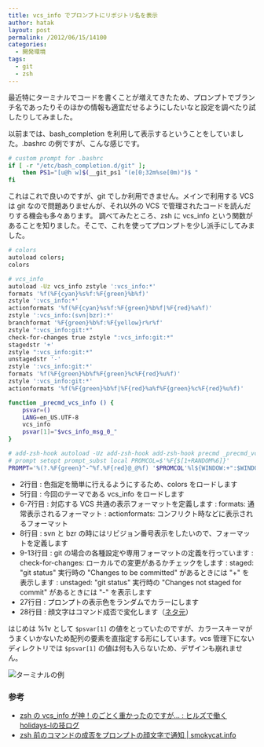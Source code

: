 ```yaml
---
title: vcs_info でプロンプトにリポジトリ名を表示
author: hatak
layout: post
permalink: /2012/06/15/14100
categories:
  - 開発環境
tags:
  - git
  - zsh
---
```


最近特にターミナルでコードを書くことが増えてきたため、プロンプトでブランチ名であったりそのほかの情報も適宜だせるようにしたいなと設定を調べたり試したりしてみました。

以前までは、bash_completion を利用して表示するということをしていました。.bashrc の例ですが、こんな感じです。

```bash
# custom prompt for .bashrc
if [ -r "/etc/bash_completion.d/git" ];
    then PS1="[u@h w]$(__git_ps1 "(e[0;32m%se[0m)")$ "
fi
```

これはこれで良いのですが、git でしか利用できません。メインで利用する VCS は git なので問題ありませんが、それ以外の VCS で管理されたコードを読んだりする機会も多々あります。 調べてみたところ、zsh に vcs_info という関数があることを知りました。そこで、これを使ってプロンプトを少し派手にしてみました。

<!--more-->

```bash
# colors
autoload colors;
colors

# vcs_info
autoload -Uz vcs_info zstyle ':vcs_info:*'
formats '%f(%F{cyan}%s%f:%F{green}%b%f)'
zstyle ':vcs_info:*'
actionformats '%f(%F{cyan}%s%f:%F{green}%b%f|%F{red}%a%f)'
zstyle ':vcs_info:(svn|bzr):*'
branchformat '%F{green}%b%f:%F{yellow}r%r%f'
zstyle ":vcs_info:git:*"
check-for-changes true zstyle ":vcs_info:git:*"
stagedstr '+'
zstyle ":vcs_info:git:*"
unstagedstr '-'
zstyle ':vcs_info:git:*'
formats '%f(%F{green}%b%f%F{green}%c%F{red}%u%f)'
zstyle ':vcs_info:git:*'
actionformats '%f(%F{green}%b%f|%F{red}%a%f%F{green}%c%F{red}%u%f)'

function _precmd_vcs_info () {
    psvar=()
    LANG=en_US.UTF-8
    vcs_info
    psvar[1]="$vcs_info_msg_0_"
}

# add-zsh-hook autoload -Uz add-zsh-hook add-zsh-hook precmd _precmd_vcs_info
# prompt setopt prompt_subst local PROMCOL=$'%F{$[1+RANDOM%6]}'
PROMPT='%(?.%F{green}^-^%f.%F{red}@_@%f) '$PROMCOL'%l${WINDOW:+":$WINDOW"}:%h%F{green}$psvar[1]%f%(!.#.$)'
```

* 2行目 : 色指定を簡単に行えるようにするため、colors をロードします
* 5行目 : 今回のテーマである vcs_info をロードします
* 6-7行目 : 対応する VCS 共通の表示フォーマットを定義します : formats: 通常表示されるフォーマット : actionformats: コンフリクト時などに表示されるフォーマット
* 8行目 : svn と bzr の時にはリビジョン番号表示をしたいので、フォーマットを定義します
* 9-13行目 : git の場合の各種設定や専用フォーマットの定義を行っています : check-for-changes: ローカルでの変更があるかチェックをします : staged: "git status" 実行時の "Changes to be committed" があるときには "+" を表示します : unstaged: "git status" 実行時の "Changes not staged for commit" があるときには "-" を表示します
* 27行目 : プロンプトの表示色をランダムでカラーにします
* 28行目 : 顔文字はコマンド成否で変化します（[ネタ元][2]）

はじめは %1v として `$psvar[1]` の値をとっていたのですが、カラースキーマがうまくいかないため配列の要素を直指定する形にしています。vcs 管理下にないディレクトリでは `$psvar[1]` の値は何も入らないため、デザインも崩れません。

<img src="https://dl.dropboxusercontent.com/u/14531906/hatak.github.io/2012/06/2012-06-15-2.27.57.png" alt="ターミナルの例" />

### 参考

*   [zsh の vcs_info が神！のごとく重かったのですが… : ヒルズで働くholidays-lの技ログ][1]
*   [zsh 前のコマンドの成否をプロンプトの顔文字で通知 | smokycat.info][2]

 [1]: http://d.hatena.ne.jp/holidays-l/20100323/p1
 [2]: http://smokycat.info/zsh/231
